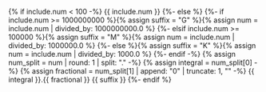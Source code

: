 {% if include.num < 100 -%}
{{ include.num }}
{%- else %}
{%- if include.num >= 1000000000 %}{% assign suffix = "G" %}{% assign num = include.num | divided_by: 1000000000.0 %}
{%- elsif include.num >= 100000 %}{% assign suffix = "M" %}{% assign num = include.num | divided_by: 1000000.0 %}
{%- else %}{% assign suffix = "K" %}{% assign num = include.num | divided_by: 1000.0 %}
{%- endif -%}
{% assign num_split = num | round: 1 | split: "." -%}
{% assign integral = num_split[0] -%}
{% assign fractional = num_split[1] | append: "0" | truncate: 1, "" -%}
{{ integral }}.{{ fractional }} {{ suffix }}
{%- endif %}
